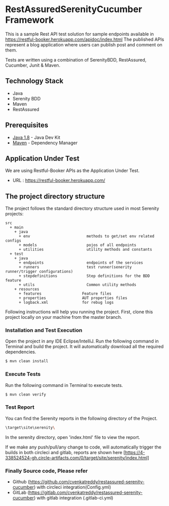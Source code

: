 # RestAssuredSerenityCucumber Framework

This is a sample Rest API test solution for sample endpoints available in https://restful-booker.herokuapp.com/apidoc/index.html The published APIs represent a blog application where users can publish post and comment on them.

Tests are written using a combination of SerenityBDD, RestAssured, Cucumber, Junit & Maven.

## Technology Stack

- Java
- Serenity BDD
- Maven
- RestAssured

## Prerequisites

* [Java 1.8](https://www.oracle.com/technetwork/java/javase/downloads/jdk8-downloads-2133151.html) - Java Dev Kit
* [Maven](https://maven.apache.org/download.cgi) - Dependency Manager

## Application Under Test

We are using Restful-Booker APIs as the Application Under Test.

* URL : https://restful-booker.herokuapp.com/

## The project directory structure
The project follows the standard directory structure used in most Serenity projects:

```Gherkin
src
  + main
    + java                          
      + env                         methods to get/set env related configs
      + models                      pojos of all endpoints
      + utilities                   utility methods and constants
  + test
    + java                          
      + endpoints                   endpoints of the services
      + runners                     test runner(senerity runner/trigger configurations)
      + stepdefinitions             Step definitions for the BDD feature
      + utils                       Common utility methods
    + resources
      + features                  Feature files
      + properties                AUT properties files
      + logback.xml               for rebug logs
```
Following instructions will help you running the project. First, clone this project locally on your machine from the master branch.

### Installation and Test Execution

Open the project in any IDE Eclipse/IntelliJ. Run the following command in Terminal and build the project. It will automatically download all the required dependencies.

```sh
$ mvn clean install
```

### Execute Tests

Run the following command in Terminal to execute tests.

```sh
$ mvn clean verify
```

### Test Report

You can find the Serenity reports in the following directory of the Project.

```sh
\target\site\serenity\
```

In the serenity directory, open 'index.html' file to view the report.

If we make any push/pull/any change to code, will automatically trigger the builds in both circleci and gitlab, reports are shown here [https://4-338524524-gh.circle-artifacts.com/0/target/site/serenity/index.html]

### Finally Source code, Please refer

* Github (https://github.com/cvenkatreddy/restassured-serenity-cucumber) with circleci integration(Config.yml)
* GitLab (https://gitlab.com/cvenkatreddy/restassured-serenity-cucumber) with gitlab integration (.gitlab-ci.yml)
